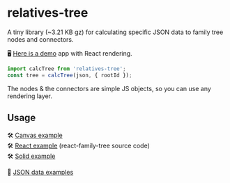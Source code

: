# relatives-tree

A tiny library (~3.21 KB gz) for calculating specific JSON data to family tree nodes and connectors.

🖥 [Here is a demo](https://sanichkotikov.github.io/react-family-tree-example/) app with React rendering.

```js
import calcTree from 'relatives-tree';
const tree = calcTree(json, { rootId });
```

The nodes & the connectors are simple JS objects, so you can use any rendering layer.

## Usage

🛠 [Canvas example](/docs)  
🛠️ [React example](https://github.com/SanichKotikov/react-family-tree) (react-family-tree source code)   
🛠️ [Solid example](https://github.com/SanichKotikov/solid-family-tree-example)

📝 [JSON data examples](/samples)
